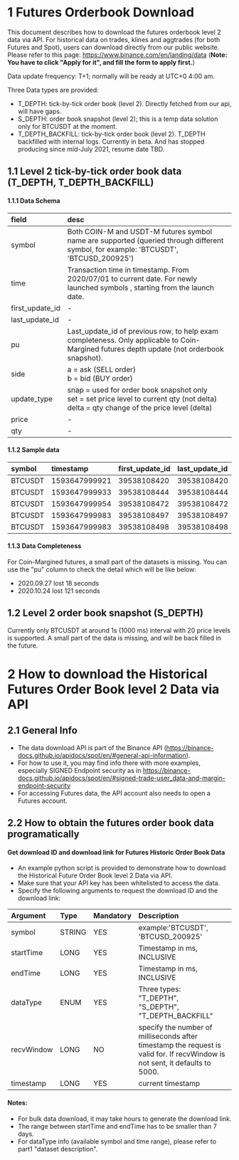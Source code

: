 # 1 Futures Orderbook Download

This document describes how to download the futures orderbook level 2 data via API.
For historical data on trades, klines and aggtrades (for both Futures and Spot), users can download directly from our public website. Please refer to this page: https://www.binance.com/en/landing/data  (**Note: You have to click "Apply for it", and fill the form to apply first.**)

Data update frequency: T+1; normally will be ready at UTC+0 4:00 am.

Three Data types are provided:
+ T_DEPTH: tick-by-tick order book (level 2). Directly fetched from our api, will have gaps.
+ S_DEPTH: order book snapshot (level 2); this is a temp data solution only for BTCUSDT at the moment.
+ T_DEPTH_BACKFILL: tick-by-tick order book (level 2). T_DEPTH backfilled with internal logs. Currently in beta. And has stopped producing since mid-July 2021, resume date TBD.  


## 1.1  Level 2 tick-by-tick order book data (T_DEPTH, T_DEPTH_BACKFILL)
#### 1.1.1  Data Schema



|field|desc|
|:-----|:-----|
|symbol|Both COIN-M and USDT-M futures symbol name are supported (queried through different symbol, for example: 'BTCUSDT', 'BTCUSD_200925')|
|time|Transaction time in timestamp. From 2020/07/01 to current date. For newly launched symbols , starting from the launch date.|
|first_update_id|-|
|last_update_id|-|
|pu|Last_update_id of previous row, to help exam completeness. Only applicable to Coin-Margined futures depth update (not orderbook snapshot).|
|side|a = ask (SELL order)<br>b = bid (BUY order)</br>|
|update_type|snap = used for order book snapshot only<br>set = set price level to current qty (not delta)<br>delta = qty change of the price level (delta)</br>|
|price|-|
|qty|-|



#### 1.1.2  Sample data

|symbol|timestamp|first_update_id|last_update_id|side|update_type|price|qty|
|:-----|:-----|:-----|:-----|:-----|:-----|:-----|:-----|
|BTCUSDT|1593647999921|39538108420|39538108420|a|set|9235.09|0|
|BTCUSDT|1593647999933|39538108444|39538108444|a|set|9236.04|0.852|
|BTCUSDT|1593647999954|39538108472|39538108472|b|set|9219.67|0|
|BTCUSDT|1593647999983|39538108497|39538108497|a|set|9236.04|0.912|
|BTCUSDT|1593647999983|39538108498|39538108498|a|set|9235.11|0|





#### 1.1.3  Data Completeness
For Coin-Margined futures, a small part of the datasets is missing. You can use the "pu" column to check the detail which will be like below:
+ 2020.09.27 lost 18 seconds
+ 2020.10.24 lost 121 seconds


## 1.2  Level 2 order book snapshot (S_DEPTH)
Currently only BTCUSDT at around 1s (1000 ms) interval with 20 price levels is supported. A small part of the data is missing, and will be back filled in the future.

      

    

#  2 How to download the Historical Futures Order Book level 2 Data via API

## 2.1 General Info 
+ The data download API is part of the Binance API (https://binance-docs.github.io/apidocs/spot/en/#general-api-information).
+ For how to use it, you may find info there with more examples, especially SIGNED Endpoint security as in https://binance-docs.github.io/apidocs/spot/en/#signed-trade-user_data-and-margin-endpoint-security
+ For accessing Futures data, the API account also needs to open a Futures account.
 


## 2.2 How to obtain the futures order book data programatically

#### Get download ID and download link for Futures Historic Order Book Data

+ An example python script is provided to demonstrate how to download the Historical Future Order Book level 2 Data via API.
+ Make sure that your API key has been whitelisted to access the data.
+ Specify the following arguments to request the download ID and the download link:

|Argument|Type|Mandatory|Description|
|:-----|:-----|:-----|:-----|
|symbol|STRING|YES|example:'BTCUSDT', 'BTCUSD_200925'|
|startTime|LONG|YES|Timestamp in ms, INCLUSIVE|
|endTime|LONG|YES|Timestamp in ms, INCLUSIVE|
|dataType|ENUM|YES|Three types: <br>"T_DEPTH",<br>"S_DEPTH",<br>"T_DEPTH_BACKFILL"</br>|
|recvWindow|LONG|NO|specify the number of milliseconds after timestamp the request is valid for. If recvWindow is not sent, it defaults to 5000.|
|timestamp|LONG|YES|current timestamp|


#### Notes:
+ For bulk data download, it may take hours to generate the download link. 
+ The range between startTime and endTime has to be smaller than 7 days.
+ For dataType info (available symbol and time range), please refer to part1 "dataset description".


